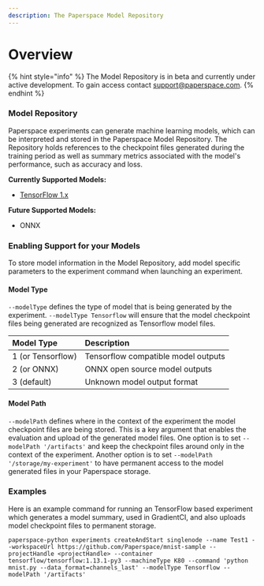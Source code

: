```yaml
---
description: The Paperspace Model Repository
---
```


# Overview

{% hint style="info" %}
The Model Repository is in beta and currently under active development. To gain access contact support@paperspace.com. 
{% endhint %}

### Model Repository 

Paperspace experiments can generate machine learning models, which can be interpreted and stored in the Paperspace Model Repository.  The Repository holds references to the checkpoint files generated during the training period as well as summary metrics associated with the model's performance, such as accuracy and loss. 

**Currently Supported Models:**

* [TensorFlow 1.x](https://www.tensorflow.org/guide/saved_model)

**Future Supported Models:**

* ONNX

### Enabling Support for your Models

To store model information in the Model Repository, add model specific parameters to the experiment command when launching an experiment. 

#### Model Type

`--modelType` defines the type of model that is being generated by the experiment. `--modelType Tensorflow` will ensure that the model checkpoint files being generated are recognized as Tensorflow model files. 

| Model Type | Description |
| :--- | :--- |
| 1 \(or Tensorflow\) | Tensorflow compatible model outputs |
| 2 \(or ONNX\) | ONNX open source model outputs |
| 3 \(default\) | Unknown model output format |

#### Model Path

`--modelPath` defines where in the context of the experiment the model checkpoint files are being stored. This is a key argument that enables the evaluation and upload of the generated model files. One option is to set `--modelPath '/artifacts'` and keep the checkpoint files around only in the context of the experiment. Another option is to set `--modelPath '/storage/my-experiment'` to have permanent access to the model generated files in  your Paperspace storage. 

### Examples

Here is an example command for running an TensorFlow based experiment which generates a model summary, used in GradientCI, and also uploads model checkpoint files to permanent storage. 

`paperspace-python experiments createAndStart singlenode --name Test1 --workspaceUrl https://github.com/Paperspace/mnist-sample --projectHandle <projectHandle> --container tensorflow/tensorflow:1.13.1-py3 --machineType K80 --command 'python mnist.py --data_format=channels_last' --modelType Tensorflow --modelPath '/artifacts'`

 

